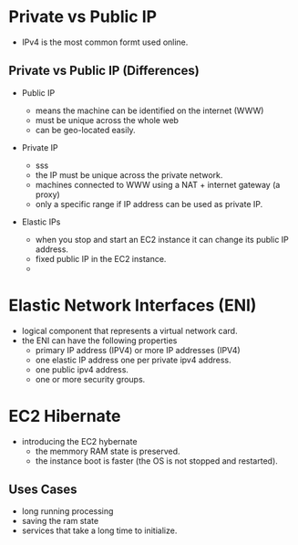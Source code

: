 # Private vs Public IP
- IPv4 is the most common formt used online.

## Private vs Public IP (Differences)
- Public IP
  - means the machine can be identified on the internet (WWW)
  - must be unique across the whole web
  - can be geo-located easily.

- Private IP
  - sss
  - the IP must be unique across the private network.
  - machines connected to WWW using a NAT + internet gateway (a proxy)
  - only a specific range if IP address can be used as private IP.

- Elastic IPs
  - when you stop and start an EC2 instance it can change its public IP address.
  - fixed public IP in the  EC2 instance.
  - 


# Elastic Network Interfaces (ENI)
- logical component that represents a virtual network card.
- the ENI can have the following properties
  - primary IP address (IPV4) or more IP addresses (IPV4)
  - one elastic IP address one per private ipv4 address.
  - one public ipv4 address.
  - one or more security groups.

# EC2 Hibernate
- introducing the EC2 hybernate
  - the memmory RAM state is preserved.
  - the instance boot is faster (the OS is not stopped and restarted).

## Uses Cases
- long running processing
- saving the ram state
- services that take a long time to initialize.





